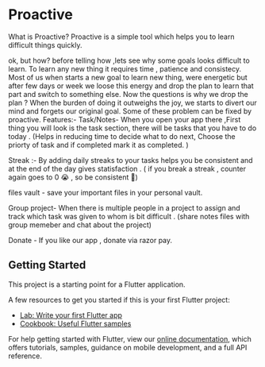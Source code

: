 # Proactive
What is Proactive?
Proactive is a simple tool which helps you to learn difficult things quickly.

ok, but how?
before telling how ,lets see why some goals looks difficult to learn.
To learn any new thing it requires time , patience and consistecy.
Most of us when starts a new goal to learn new thing, were energetic but after few days or week we loose this energy and drop the plan to learn that part and switch to something else.
Now the questions is why we drop the plan ?
When the burden of doing it outweighs the joy, we starts to divert our mind and forgets our original goal.
Some of these problem can be fixed by proactive.
Features:-
Task/Notes- When you open your app there ,First thing you will look is the task section, there will be tasks that you have to do today . 
 (Helps in reducing time to decide what to do next,
  Choose the priorty of task and if completed mark it as completed.
 )
 
Streak :- By adding daily streaks to your tasks helps you be consistent and at the end of the day gives statisfaction .
 ( if you break a streak , counter again goes to 0 😭 , so be consistent 🙂)

files vault - save your important files in your personal vault.
 
Group project- When there is multiple people in a project to assign and track which task was given to whom is bit difficult .
(share notes files with group memeber and chat about the project)

Donate - If you like our app , donate via razor pay.




 


## Getting Started

This project is a starting point for a Flutter application.

A few resources to get you started if this is your first Flutter project:

- [Lab: Write your first Flutter app](https://flutter.dev/docs/get-started/codelab)
- [Cookbook: Useful Flutter samples](https://flutter.dev/docs/cookbook)

For help getting started with Flutter, view our
[online documentation](https://flutter.dev/docs), which offers tutorials,
samples, guidance on mobile development, and a full API reference.
